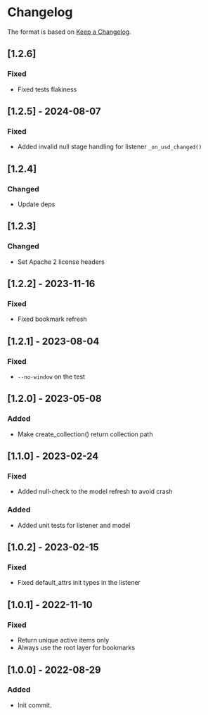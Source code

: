 # Changelog

The format is based on [Keep a Changelog](https://keepachangelog.com/en/1.0.0/).

## [1.2.6]
### Fixed
- Fixed tests flakiness

## [1.2.5] - 2024-08-07
### Fixed
- Added invalid null stage handling for listener `_on_usd_changed()`

## [1.2.4]
### Changed
- Update deps

## [1.2.3]
### Changed
- Set Apache 2 license headers

## [1.2.2] - 2023-11-16
### Fixed
- Fixed bookmark refresh

## [1.2.1] - 2023-08-04
### Fixed
- `--no-window` on the test

## [1.2.0] - 2023-05-08
### Added
- Make create_collection() return collection path

## [1.1.0] - 2023-02-24
### Fixed
- Added null-check to the model refresh to avoid crash
### Added
- Added unit tests for listener and model

## [1.0.2] - 2023-02-15
### Fixed
- Fixed default_attrs init types in the listener

## [1.0.1] - 2022-11-10
### Fixed
- Return unique active items only
- Always use the root layer for bookmarks

## [1.0.0] - 2022-08-29
### Added
- Init commit.
